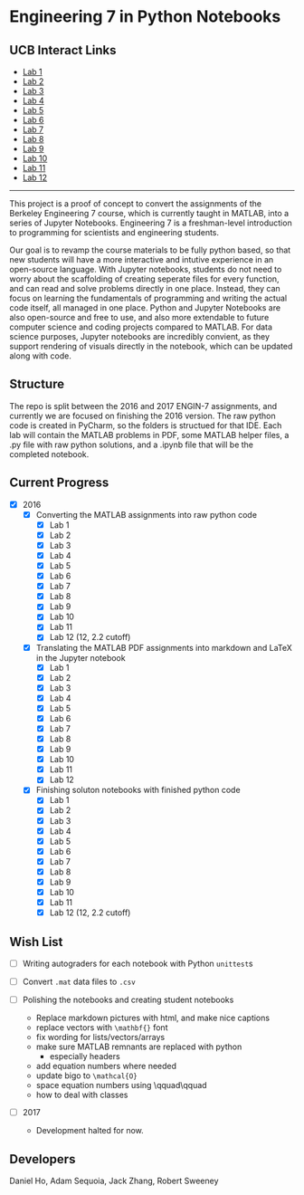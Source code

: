 # Engineering 7 in Python Notebooks

## UCB Interact Links

- [Lab 1](http://datahub.berkeley.edu/user-redirect/interact?account=ds-modules&repo=ENGIN-7&branch=master&path=Lab01/staff.ipynb)
- [Lab 2](http://datahub.berkeley.edu/user-redirect/interact?account=ds-modules&repo=ENGIN-7&branch=master&path=Lab02/staff.ipynb)
- [Lab 3](http://datahub.berkeley.edu/user-redirect/interact?account=ds-modules&repo=ENGIN-7&branch=master&path=Lab03/staff.ipynb)
- [Lab 4](http://datahub.berkeley.edu/user-redirect/interact?account=ds-modules&repo=ENGIN-7&branch=master&path=Lab04/staff.ipynb)
- [Lab 5](http://datahub.berkeley.edu/user-redirect/interact?account=ds-modules&repo=ENGIN-7&branch=master&path=Lab05/staff.ipynb)
- [Lab 6](http://datahub.berkeley.edu/user-redirect/interact?account=ds-modules&repo=ENGIN-7&branch=master&path=Lab06/staff.ipynb)
- [Lab 7](http://datahub.berkeley.edu/user-redirect/interact?account=ds-modules&repo=ENGIN-7&branch=master&path=Lab07/staff.ipynb)
- [Lab 8](http://datahub.berkeley.edu/user-redirect/interact?account=ds-modules&repo=ENGIN-7&branch=master&path=Lab08/staff.ipynb)
- [Lab 9](http://datahub.berkeley.edu/user-redirect/interact?account=ds-modules&repo=ENGIN-7&branch=master&path=Lab09/staff.ipynb)
- [Lab 10](http://datahub.berkeley.edu/user-redirect/interact?account=ds-modules&repo=ENGIN-7&branch=master&path=Lab10/staff.ipynb)
- [Lab 11](http://datahub.berkeley.edu/user-redirect/interact?account=ds-modules&repo=ENGIN-7&branch=master&path=Lab11/staff.ipynb)
- [Lab 12](http://datahub.berkeley.edu/user-redirect/interact?account=ds-modules&repo=ENGIN-7&branch=master&path=Lab12/staff.ipynb)

---

This project is a proof of concept to convert the assignments of the Berkeley Engineering 7 course, which is currently taught in MATLAB, into a series of Jupyter Notebooks. Engineering 7 is a freshman-level introduction to programming for scientists and engineering students.

Our goal is to revamp the course materials to be fully python based, so that new students will have a more interactive and intutive experience in an open-source language. With Jupyter notebooks, students do not need to worry about the scaffolding of creating seperate files for every function, and can read and solve problems directly in one place. Instead, they can focus on learning the fundamentals of programming and writing the actual code itself, all managed in one place. Python and Jupyter Notebooks are also open-source and free to use, and also more extendable to future computer science and coding projects compared to MATLAB. For data science purposes, Jupyter notebooks are incredibly convient, as they support rendering of visuals directly in the notebook, which can be updated along with code.


## Structure

The repo is split between the 2016 and 2017 ENGIN-7 assignments, and currently we are focused on finishing the 2016 version. The raw python code is created in PyCharm, so the folders is structued for that IDE. Each lab will contain the MATLAB problems in PDF, some MATLAB helper files, a .py file with raw python solutions, and a .ipynb file that will be the completed notebook.


## Current Progress
- [x] 2016
	- [x] Converting the MATLAB assignments into raw python code
		- [x] Lab 1
		- [x] Lab 2
		- [x] Lab 3
		- [x] Lab 4
		- [x] Lab 5
		- [x] Lab 6
		- [x] Lab 7
		- [x] Lab 8
		- [x] Lab 9
		- [x] Lab 10
		- [x] Lab 11
		- [x] Lab 12 (12, 2.2 cutoff)
	- [x] Translating the MATLAB PDF assignments into markdown and LaTeX in the Jupyter notebook
		- [x] Lab 1
		- [x] Lab 2
		- [x] Lab 3
		- [x] Lab 4
		- [x] Lab 5
		- [x] Lab 6
		- [x] Lab 7
		- [x] Lab 8
		- [x] Lab 9
		- [x] Lab 10
		- [x] Lab 11
		- [x] Lab 12
	- [x] Finishing soluton notebooks with finished python code
		- [x] Lab 1
		- [x] Lab 2
		- [x] Lab 3
		- [x] Lab 4
		- [x] Lab 5
		- [x] Lab 6
		- [x] Lab 7
		- [x] Lab 8
		- [x] Lab 9
		- [x] Lab 10
		- [x] Lab 11
		- [x] Lab 12 (12, 2.2 cutoff)

## Wish List
- [ ] Writing autograders for each notebook with Python `unittest`s
- [ ] Convert `.mat` data files to `.csv`
- [ ] Polishing the notebooks and creating student notebooks
	- Replace markdown pictures with html, and make nice captions
	- replace vectors with `\mathbf{}` font
	- fix wording for lists/vectors/arrays
	- make sure MATLAB remnants are replaced with python
		- especially headers
	- add equation numbers where needed
	- update bigo to `\mathcal{O}`
	- space equation numbers using \qquad\qquad
	- how to deal with classes

- [ ] 2017
	- Development halted for now.


## Developers
Daniel Ho, Adam Sequoia, Jack Zhang, Robert Sweeney
